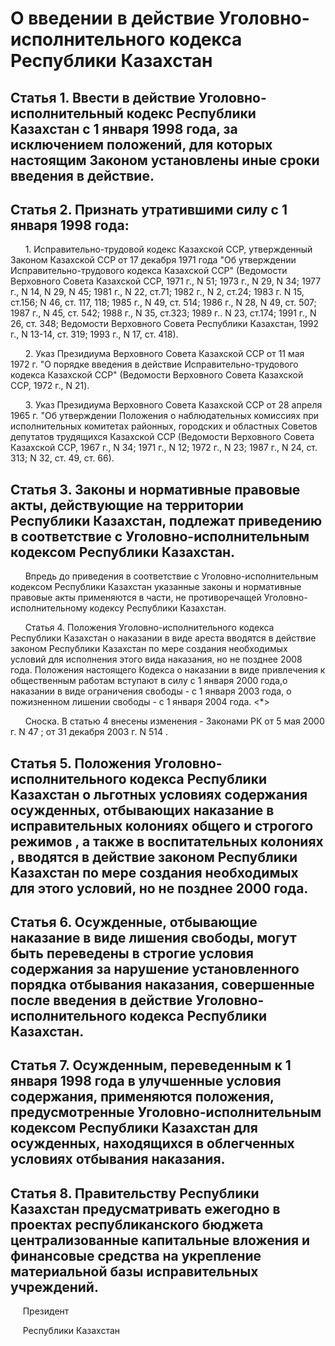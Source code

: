 # О введении в действие Уголовно-исполнительного кодекса Республики Казахстан

## Статья 1. Ввести в действие Уголовно-исполнительный кодекс Республики Казахстан с 1 января 1998 года, за исключением положений, для которых настоящим Законом установлены иные сроки введения в действие.

## Статья 2. Признать утратившими силу с 1 января 1998 года:

      1. Исправительно-трудовой кодекс Казахской ССР, утвержденный Законом Казахской ССР от 17 декабря 1971 года "Об утверждении Исправительно-трудового кодекса Казахской ССР" (Ведомости Верховного Совета Казахской ССР, 1971 г., N 51; 1973 г., N 29, N 34; 1977 г., N 14, N 29, N 45; 1981 г., N 22, ст.71; 1982 г., N 2, ст.24; 1983 г. N 15, ст.156; N 46, ст. 117, 118; 1985 г., N 49, ст. 514; 1986 г., N 28, N 49, ст. 507; 1987 г., N 45, ст. 542; 1988 г., N 35, ст.323; 1989 г.. N 23, ст.174; 1991 г., N 26, ст. 348; Ведомости Верховного Совета Республики Казахстан, 1992 г., N 13-14, ст. 319; 1993 г., N 17, ст. 418).

      2. Указ Президиума Верховного Совета Казахской ССР от 11 мая 1972 г. "О порядке введения в действие Исправительно-трудового кодекса Казахской ССР" (Ведомости Верховного Совета Казахской ССР, 1972 г., N 21).

      3. Указ Президиума Верховного Совета Казахской ССР от 28 апреля 1965 г. "Об утверждении Положения о наблюдательных комиссиях при исполнительных комитетах районных, городских и областных Советов депутатов трудящихся Казахской ССР (Ведомости Верховного Совета Казахской ССР, 1967 г., N 34; 1971 г., N 12; 1972 г., N 23; 1987 г., N 24, ст. 313; N 32, ст. 49, ст. 66).

## Статья 3. Законы и нормативные правовые акты, действующие на территории Республики Казахстан, подлежат приведению в соответствие с Уголовно-исполнительным кодексом Республики Казахстан.

      Впредь до приведения в соответствие с Уголовно-исполнительным кодексом Республики Казахстан указанные законы и нормативные правовые акты применяются в части, не противоречащей Уголовно-исполнительному кодексу Республики Казахстан.

      Статья 4. Положения Уголовно-исполнительного кодекса Республики Казахстан о наказании в виде ареста вводятся в действие законом Республики Казахстан по мере создания необходимых условий для исполнения этого вида наказания, но не позднее 2008 года. Положения настоящего Кодекса о наказании в виде привлечения к общественным работам вступают в силу с 1 января 2000 года,о наказании в виде ограничения свободы - с 1 января 2003 года, о пожизненном лишении свободы - с 1 января 2004 года.  <*>

      Сноска. В статью 4 внесены изменения - Законами РК от 5 мая 2000 г.  N 47  ; от 31 декабря 2003 г.  N 514  .

## Статья 5. Положения Уголовно-исполнительного кодекса Республики Казахстан о льготных условиях содержания осужденных, отбывающих наказание в исправительных колониях общего и строгого режимов , а также в воспитательных колониях , вводятся в действие законом Республики Казахстан по мере создания необходимых для этого условий, но не позднее 2000 года.

## Статья 6. Осужденные, отбывающие наказание в виде лишения свободы, могут быть переведены в строгие условия содержания за нарушение установленного порядка отбывания наказания, совершенные после введения в действие Уголовно-исполнительного кодекса Республики Казахстан.

## Статья 7. Осужденным, переведенным к 1 января 1998 года в улучшенные условия содержания, применяются положения, предусмотренные Уголовно-исполнительным кодексом Республики Казахстан для осужденных, находящихся в облегченных условиях отбывания наказания.

## Статья 8. Правительству Республики Казахстан предусматривать ежегодно в проектах республиканского бюджета централизованные капитальные вложения и финансовые средства на укрепление материальной базы исправительных учреждений.

     Президент

     Республики Казахстан

